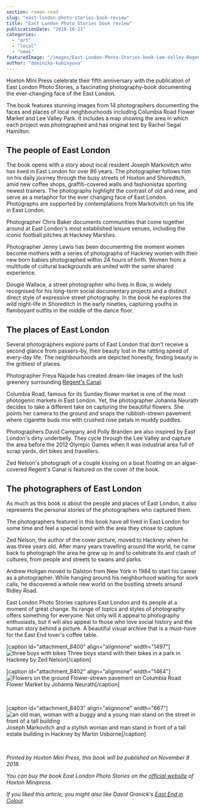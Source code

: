 ```yaml
---
section: roman-road
slug: "east-london-photo-stories-book-review"
title: "East London Photo Stories book review"
publicationDate: "2018-10-21"
categories: 
  - "art"
  - "local"
  - "news"
featuredImage: "/images/East-London-Photo-Stories-book-Lee-Valley-Regents-Canal.jpg"
author: "dominika-kubinyova"
---
```


Hoxton Mini Press celebrate their fifth anniversary with the publication of East London Photo Stories, a fascinating photography-book documenting the ever-changing face of the East London.

The book features stunning images from 14 photographers documenting the faces and places of local neighbourhoods including Columbia Road Flower Market and Lee Valley Park. It includes a map showing the area in which each project was photographed and has original text by Rachel Segal Hamilton.

## The people of East London

The book opens with a story about local resident Joseph Markovitch who has lived in East London for over 86 years. The photographer follows him on his daily journey through the busy streets of Hoxton and Shoreditch, amid new coffee shops, graffiti-covered walls and fashionistas sporting newest trainers. The photographs highlight the contrast of old and new, and serve as a metaphor for the ever changing face of East London. Photographs are supported by contemplations from Markotvitch on his life in East London.

Photographer Chris Baker documents communities that come together around at East London's most established leisure venues, including the iconic football pitches at Hackney Marshes.

Photographer Jenny Lewis has been documenting the moment women become mothers with a series of photographs of Hackney women with their new born babies photographed within 24 hours of birth. Women from a multitude of cultural backgrounds are united with the same shared experience.

Dougie Wallace, a street photographer who lives in Bow, is widely recognised for his long-term social documentary projects and a distinct direct style of expressive street photography. In the book he explores the wild night-life in Shoreditch in the early nineties, capturing youths in flamboyant outfits in the middle of the dance floor.

## The places of East London

Several photographers explore parts of East London that don't receive a second glance from passers-by, their beauty lost in the rattling speed of every-day life. The neighbourhoods are depicted honestly, finding beauty in the grittiest of places.

Photographer Freya Najade has created dream-like images of the lush greenery surrounding [Regent's Canal](https://romanroadlondon.com/regents-canal-what-to-see-do-guide/).

Columbia Road, famous for its Sunday flower market is one of the most photogenic markets in East London. Yet, the photographer Johanna Neurath decides to take a different take on capturing the beautiful flowers. She points her camera to the ground and snaps the rubbish-strewn pavement where cigarette buds mix with crushed rose petals in muddy puddles.

Photographers David Campany and Polly Branden are also inspired by East London's dirty underbelly. They cycle through the Lee Valley and capture the area before the 2012 Olympic Games when it was industrial area full of scrap yards, dirt bikes and travellers.

Zed Nelson's photograph of a couple kissing on a boat floating on an algae-covered Regent's Canal is featured on the cover of the book.

## The photographers of East London

As much as this book is about the people and places of East London, it also represents the personal stories of the photographers who captured them.

The photographers featured in this book have all lived in East London for some time and feel a special bond with the area they chose to capture.

Zed Nelson, the author of the cover picture, moved to Hackney when he was three years old. After many years travelling around the world, he came back to photograph the area he grew up in and to celebrate its and clash of cultures, from people and streets to swans and parks.

Andrew Holigan moved to Dalston from New York in 1984 to start his career as a photographer. While hanging around his neighborhood waiting for work calls, he discovered a whole new world on the bustling streets around Ridley Road.

East London Photo Stories captures East London and its people at a moment of great change. Its range of topics and styles of photography offers something for everyone. Not only will it appeal to photography enthusiasts, but it will also appeal to those who love social history and the human story behind a picture. A beautiful visual archive that is a must-have for the East End lover's coffee table.

\[caption id="attachment\_8400" align="alignnone" width="1497"\]![three boys with bikes](/images/East-London-Photo-Stories-book-Hackney-youths-.jpg) Three boys stand with their bikes in a park in Hackney by Zed Nelson\[/caption\]

\[caption id="attachment\_8402" align="alignnone" width="1464"\]![Flowers on the ground](/images/East-London-Photo-Stories-Columbia-Road-Flower-Market.jpg) Flower-strewn pavement on Columbia Road Flower Market by Johanna Neurath\[/caption\]

 

\[caption id="attachment\_8403" align="alignnone" width="667"\]![an old man, woman with a buggy and a young man stand on the street in front of a tall building](/images/0096_4532.jpg) Joseph Markovitch and a stylish woman and man stand in front of a tall estate building in Hackney by Martin Usborne\[/caption\]

 

_Printed by Hoxton Mini Press, this book will be published on November 8 2018._

_You can buy the book East London Photo Stories on the [official website](https://www.hoxtonminipress.com/collections/books/products/east-london-photo-stories) of Hoxton Minipress._

_If you liked this article, you might also like David Granick's [East End in Colour](https://romanroadlondon.com/east-end-in-colour-david-granick-review/)._
